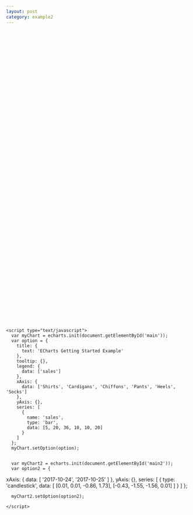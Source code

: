 ```yaml
---
layout: post
category: example2
---
```


<html>
  <head>
    <meta charset="utf-8" />
    <script src="../assets/js/echarts.min.js"></script>
  </head>
  <body>
    <div id="main" style="width: 600px;height:400px;"></div>
    <div id="main2" style="width: 600px;height:400px;"></div>

    <script type="text/javascript">
      var myChart = echarts.init(document.getElementById('main'));
      var option = {
        title: {
          text: 'ECharts Getting Started Example'
        },
        tooltip: {},
        legend: {
          data: ['sales']
        },
        xAxis: {
          data: ['Shirts', 'Cardigans', 'Chiffons', 'Pants', 'Heels', 'Socks']
        },
        yAxis: {},
        series: [
          {
            name: 'sales',
            type: 'bar',
            data: [5, 20, 36, 10, 10, 20]
          }
        ]
      };
      myChart.setOption(option);


      var myChart2 = echarts.init(document.getElementById('main2'));
      var option2 = {

xAxis: {
data: [
'2017-10-24', '2017-10-25'
]
},
yAxis: {},
series: [
{
type: 'candlestick',
data: [
[0.01, 0.01, -0.86, 1.73],
[-0.43, -1.55, -1.56, 0.01]
]
}
]
};

      myChart2.setOption(option2);

    </script>

  </body>
</html>
